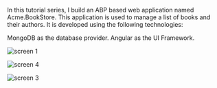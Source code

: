In this tutorial series, I build an ABP based web application named Acme.BookStore. 
This application is used to manage a list of books and their authors. 
It is developed using the following technologies:

MongoDB as the database provider.
Angular as the UI Framework.


![screen 1](https://github.com/TaimaHamadneh/BookStore-ABP-Frmwork/assets/98472054/250900d7-80e2-4165-a487-30c80f537d1c)

![screen 4](https://github.com/TaimaHamadneh/BookStore-ABP-Frmwork/assets/98472054/e66769c6-2386-48ea-bb79-c5152480a09a)

![screen 3](https://github.com/TaimaHamadneh/BookStore-ABP-Frmwork/assets/98472054/e502dd60-9d16-4c64-b78b-c9333381bba8)
